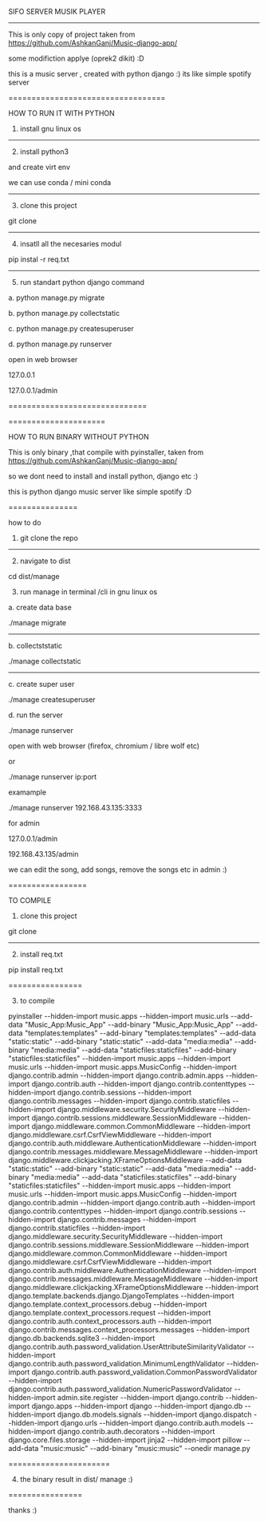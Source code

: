 SIFO SERVER MUSIK PLAYER 

------------------------

This is only copy of project taken from  https://github.com/AshkanGanj/Music-django-app/


some modifiction applye (oprek2 dikit) :D


this is a music server , created with python django :) its like simple spotify server 

==================================

HOW TO RUN IT WITH PYTHON

1. install gnu linux os

-----------------

2. install python3

and create virt env 

we can use conda / mini conda


-------------------------

3. clone this project

git clone


-------------------------

4. insatll all the necesaries modul

pip instal -r req.txt


------------------

5. run standart python django command

a. python manage.py migrate

b. python manage.py collectstatic


c. python manage.py createsuperuser


d. python manage.py runserver


open in web browser

127.0.0.1


127.0.0.1/admin



==============================

=====================

HOW TO RUN BINARY WITHOUT PYTHON 



This is only binary ,that compile with pyinstaller, taken from  https://github.com/AshkanGanj/Music-django-app/

so we dont need to install and install python, django etc :)

this is python django music server like simple spotify :D

===============

how to do

1. git clone the repo





-------------

2. navigate to dist

cd dist/manage



3. run manage in terminal /cli in gnu linux os 


a. create data base

./manage migrate

------------------------

b. collectststatic

./manage collectstatic

------------------------

c. create super user

./manage createsuperuser


d. run the server

./manage runserver


open with web browser (firefox, chromium / libre wolf etc)


or 


./manage runserver ip:port


examample


./manage runserver 192.168.43.135:3333




for admin

127.0.0.1/admin

192.168.43.135/admin 


we can edit the song, add songs, remove the songs etc in admin :)


=================




TO COMPILE 


1. clone this project

git clone


--------------------


2. install req.txt

pip install req.txt


================

3. to compile

pyinstaller --hidden-import music.apps --hidden-import music.urls      --add-data "Music_App:Music_App"  --add-binary "Music_App:Music_App"   --add-data "templates:templates"  --add-binary "templates:templates"       --add-data "static:static"  --add-binary "static:static"     --add-data "media:media"  --add-binary "media:media"   --add-data "staticfiles:staticfiles"  --add-binary "staticfiles:staticfiles" --hidden-import music.apps --hidden-import music.urls  --hidden-import  music.apps.MusicConfig  --hidden-import  django.contrib.admin  --hidden-import django.contrib.admin.apps   --hidden-import django.contrib.auth  --hidden-import  django.contrib.contenttypes  --hidden-import django.contrib.sessions  --hidden-import django.contrib.messages --hidden-import django.contrib.staticfiles  --hidden-import django.middleware.security.SecurityMiddleware  --hidden-import django.contrib.sessions.middleware.SessionMiddleware  --hidden-import django.middleware.common.CommonMiddleware  --hidden-import django.middleware.csrf.CsrfViewMiddleware  --hidden-import django.contrib.auth.middleware.AuthenticationMiddleware  --hidden-import  django.contrib.messages.middleware.MessageMiddleware  --hidden-import django.middleware.clickjacking.XFrameOptionsMiddleware       --add-data "static:static"  --add-binary "static:static"     --add-data "media:media"  --add-binary "media:media"   --add-data "staticfiles:staticfiles"  --add-binary "staticfiles:staticfiles" --hidden-import music.apps --hidden-import music.urls  --hidden-import  music.apps.MusicConfig  --hidden-import  django.contrib.admin  --hidden-import django.contrib.auth  --hidden-import  django.contrib.contenttypes  --hidden-import django.contrib.sessions  --hidden-import django.contrib.messages --hidden-import django.contrib.staticfiles  --hidden-import django.middleware.security.SecurityMiddleware  --hidden-import django.contrib.sessions.middleware.SessionMiddleware  --hidden-import django.middleware.common.CommonMiddleware  --hidden-import django.middleware.csrf.CsrfViewMiddleware  --hidden-import django.contrib.auth.middleware.AuthenticationMiddleware  --hidden-import  django.contrib.messages.middleware.MessageMiddleware  --hidden-import django.middleware.clickjacking.XFrameOptionsMiddleware  --hidden-import django.template.backends.django.DjangoTemplates  --hidden-import django.template.context_processors.debug  --hidden-import django.template.context_processors.request  --hidden-import django.contrib.auth.context_processors.auth  --hidden-import django.contrib.messages.context_processors.messages  --hidden-import django.db.backends.sqlite3  --hidden-import django.contrib.auth.password_validation.UserAttributeSimilarityValidator  --hidden-import  django.contrib.auth.password_validation.MinimumLengthValidator   --hidden-import  django.contrib.auth.password_validation.CommonPasswordValidator  --hidden-import django.contrib.auth.password_validation.NumericPasswordValidator  --hidden-import  admin.site.register    --hidden-import  django.contrib  --hidden-import django.apps --hidden-import django --hidden-import django.db  --hidden-import  django.db.models.signals  --hidden-import  django.dispatch  --hidden-import    django.urls  --hidden-import  django.contrib.auth.models  --hidden-import django.contrib.auth.decorators --hidden-import django.core.files.storage --hidden-import jinja2 --hidden-import pillow  --add-data "music:music"   --add-binary "music:music"  --onedir   manage.py





======================

4. the binary result in dist/ manage :)


================

thanks :)






